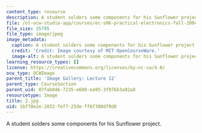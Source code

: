 ```yaml
---
content_type: resource
description: A student solders some components for his Sunflower project.
file: /ol-ocw-studio-app/courses/ec-s06-practical-electronics-fall-2004/1bf78e2e2832fef725deff6f308df9d8_2.jpg
file_size: 35795
file_type: image/jpeg
image_metadata:
  caption: A student solders some components for his Sunflower project.
  credit: 'Credit: Image courtesy of MIT OpenCourseWare.'
  image-alt: A student solders some components for his Sunflower project.
learning_resource_types: []
license: https://creativecommons.org/licenses/by-nc-sa/4.0/
ocw_type: OCWImage
parent_title: 'Image Gallery: Lecture 12'
parent_type: CourseSection
parent_uid: 07fab0d6-7235-e608-ea95-3f976b3a92a8
resourcetype: Image
title: 2.jpg
uid: 1bf78e2e-2832-fef7-25de-ff6f308df9d8
---
```

A student solders some components for his Sunflower project.